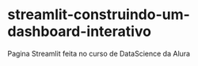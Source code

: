 # streamlit-construindo-um-dashboard-interativo

Pagina Streamlit feita no curso de DataScience da Alura
